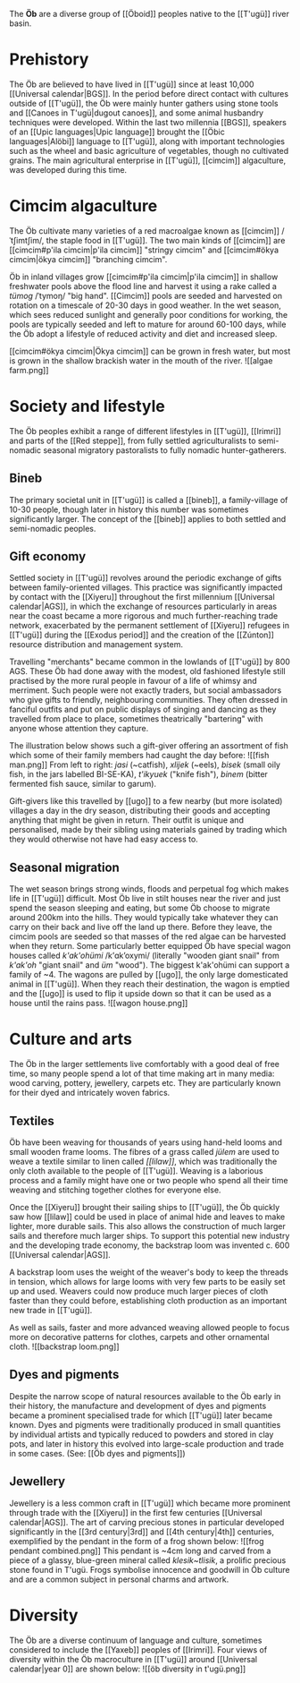 The **Öb** are a diverse group of [[Öboid]] peoples native to the [[T'ugü]] river basin.
# Prehistory
The Öb are believed to have lived in [[T'ugü]] since at least 10,000 [[Universal calendar|BGS]]. In the period before direct contact with cultures outside of [[T'ugü]], the Öb were mainly hunter gathers using stone tools and [[Canoes in T'ugü|dugout canoes]], and some animal husbandry techniques were developed. Within the last two millennia [[BGS]], speakers of an [[Upic languages|Upic language]] brought the [[Öbic languages|Alöbi]] language to [[T'ugü]], along with important technologies such as the wheel and basic agriculture of vegetables, though no cultivated grains. The main agricultural enterprise in [[T'ugü]], [[cimcim]] algaculture, was developed during this time.
# Cimcim algaculture
The Öb cultivate many varieties of a red macroalgae known as [[cimcim]] /ˈtʃimtʃim/, the staple food in [[T'ugü]]. The two main kinds of [[cimcim]] are [[cimcim#p'ila cimcim|p'ila cimcim]] "stringy cimcim" and [[cimcim#ökya cimcim|ökya cimcim]] "branching cimcim".

Öb in inland villages grow [[cimcim#p'ila cimcim|p'ila cimcim]] in shallow freshwater pools above the flood line and harvest it using a rake called a *tümog* /ˈtymoŋ/ "big hand". [[Cimcim]] pools are seeded and harvested on rotation on a timescale of 20-30 days in good weather. In the wet season, which sees reduced sunlight and generally poor conditions for working, the pools are typically seeded and left to mature for around 60-100 days, while the Öb adopt a lifestyle of reduced activity and diet and increased sleep.

[[cimcim#ökya cimcim|Ökya cimcim]] can be grown in fresh water, but most is grown in the shallow brackish water in the mouth of the river.
![[algae farm.png]]
# Society and lifestyle
The Öb peoples exhibit a range of different lifestyles in [[T'ugü]], [[Irimri]] and parts of the [[Red steppe]], from fully settled agriculturalists to semi-nomadic seasonal migratory pastoralists to fully nomadic hunter-gatherers.
## Bineb
The primary societal unit in [[T'ugü]] is called a [[bineb]], a family-village of 10-30 people, though later in history this number was sometimes significantly larger. The concept of the [[bineb]] applies to both settled and semi-nomadic peoples.
## Gift economy
Settled society in [[T'ugü]] revolves around the periodic exchange of gifts between family-oriented villages. This practice was significantly impacted by contact with the [[Xiyeru]] throughout the first millennium [[Universal calendar|AGS]], in which the exchange of resources particularly in areas near the coast became a more rigorous and much further-reaching trade network, exacerbated by the permanent settlement of [[Xiyeru]] refugees in [[T'ugü]] during the [[Exodus period]] and the creation of the [[Zúnton]] resource distribution and management system.

Travelling "merchants" became common in the lowlands of [[T'ugü]] by 800 AGS. These Öb had done away with the modest, old fashioned lifestyle still practised by the more rural people in favour of a life of whimsy and merriment. Such people were not exactly traders, but social ambassadors who give gifts to friendly, neighbouring communities. They often dressed in fanciful outfits and put on public displays of singing and dancing as they travelled from place to place, sometimes theatrically "bartering" with anyone whose attention they capture.

The illustration below shows such a gift-giver offering an assortment of fish which some of their family members had caught the day before:
![[fish man.png]]
From left to right: *jasi* (~catfish), *xlijek* (~eels), *bisek* (small oily fish, in the jars labelled BI-SE-KA), *t'ikyuek* ("knife fish"), *binem* (bitter fermented fish sauce, similar to garum).

Gift-givers like this travelled by [[ugo]] to a few nearby (but more isolated) villages a day in the dry season, distributing their goods and accepting anything that might be given in return. Their outfit is unique and personalised, made by their sibling using materials gained by trading which they would otherwise not have had easy access to.
## Seasonal migration
The wet season brings strong winds, floods and perpetual fog which makes life in [[T'ugü]] difficult. Most Öb live in stilt houses near the river and just spend the season sleeping and eating, but some Öb choose to migrate around 200km into the hills. They would typically take whatever they can carry on their back and live off the land up there. Before they leave, the cimcim pools are seeded so that masses of the red algae can be harvested when they return. Some particularly better equipped Öb have special wagon houses called *k'ak'ohümi* /kʼɑkʼoxymi/ (literally "wooden giant snail" from *k'ak'oh* "giant snail" and *üm* "wood"). The biggest k'ak'ohümi can support a family of ~4. The wagons are pulled by [[ugo]], the only large domesticated animal in [[T'ugü]]. When they reach their destination, the wagon is emptied and the [[ugo]] is used to flip it upside down so that it can be used as a house until the rains pass.
![[wagon house.png]]
# Culture and arts
The Öb in the larger settlements live comfortably with a good deal of free time, so many people spend a lot of that time making art in many media: wood carving, pottery, jewellery, carpets etc. They are particularly known for their dyed and intricately woven fabrics.
## Textiles
Öb have been weaving for thousands of years using hand-held looms and small wooden frame looms. The fibres of a grass called *jülem* are used to weave a textile similar to linen called *[[lilaw]]*, which was traditionally the only cloth available to the people of [[T'ugü]]. Weaving is a laborious process and a family might have one or two people who spend all their time weaving and stitching together clothes for everyone else.

Once the [[Xiyeru]] brought their sailing ships to [[T'ugü]], the Öb quickly saw how [[lilaw]] could be used in place of animal hide and leaves to make lighter, more durable sails. This also allows the construction of much larger sails and therefore much larger ships. To support this potential new industry and the developing trade economy, the backstrap loom was invented c. 600 [[Universal calendar|AGS]].

A backstrap loom uses the weight of the weaver's body to keep the threads in tension, which allows for large looms with very few parts to be easily set up and used. Weavers could now produce much larger pieces of cloth faster than they could before, establishing cloth production as an important new trade in [[T'ugü]].

As well as sails, faster and more advanced weaving allowed people to focus more on decorative patterns for clothes, carpets and other ornamental cloth.
![[backstrap loom.png]]
## Dyes and pigments
Despite the narrow scope of natural resources available to the Öb early in their history, the manufacture and development of dyes and pigments became a prominent specialised trade for which [[T'ugü]] later became known. Dyes and pigments were traditionally produced in small quantities by individual artists and typically reduced to powders and stored in clay pots, and later in history this evolved into large-scale production and trade in some cases.
(See: [[Öb dyes and pigments]])
## Jewellery
Jewellery is a less common craft in [[T'ugü]] which became more prominent through trade with the [[Xiyeru]] in the first few centuries [[Universal calendar|AGS]]. The art of carving precious stones in particular developed significantly in the [[3rd century|3rd]] and [[4th century|4th]] centuries, exemplified by the pendant in the form of a frog shown below:
![[frog pendant combined.png]]
This pendant is ~4cm long and carved from a piece of a glassy, blue-green mineral called *klesik*~*tlisik*, a prolific precious stone found in T'ugü. Frogs symbolise innocence and goodwill in Öb culture and are a common subject in personal charms and artwork.
# Diversity
The Öb are a diverse continuum of language and culture, sometimes considered to include the [[Yaxeb]] peoples of [[Irimri]]. Four views of diversity within the Öb macroculture in [[T'ugü]] around [[Universal calendar|year 0]] are shown below:
![[öb diversity in t'ugü.png]]